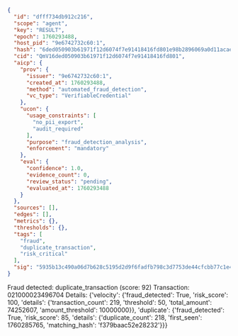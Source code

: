 ```json
{
  "id": "dfff734db912c216",
  "scope": "agent",
  "key": "RESULT",
  "epoch": 1760293488,
  "host_pid": "9e6742732c60:1",
  "hash": "6ded050903b61971f12d6074f7e91418416fd801e98b2896069a0d11acae5da7",
  "cid": "QmV16ded050903b61971f12d6074f7e91418416fd801",
  "aicp": {
    "prov": {
      "issuer": "9e6742732c60:1",
      "created_at": 1760293488,
      "method": "automated_fraud_detection",
      "vc_type": "VerifiableCredential"
    },
    "ucon": {
      "usage_constraints": [
        "no_pii_export",
        "audit_required"
      ],
      "purpose": "fraud_detection_analysis",
      "enforcement": "mandatory"
    },
    "eval": {
      "confidence": 1.0,
      "evidence_count": 0,
      "review_status": "pending",
      "evaluated_at": 1760293488
    }
  },
  "sources": [],
  "edges": [],
  "metrics": {},
  "thresholds": {},
  "tags": [
    "fraud",
    "duplicate_transaction",
    "risk_critical"
  ],
  "sig": "5935b13c490a06d7b628c5195d2d9f6fadfb798c3d7753de44cfcbb77c1e429d"
}
```

Fraud detected: duplicate_transaction (score: 92)
Transaction: 021000023496704
Details: {'velocity': {'fraud_detected': True, 'risk_score': 100, 'details': {'transaction_count': 219, 'threshold': 50, 'total_amount': 74252607, 'amount_threshold': 10000000}}, 'duplicate': {'fraud_detected': True, 'risk_score': 85, 'details': {'duplicate_count': 218, 'first_seen': 1760285765, 'matching_hash': 'f379baac52e28232'}}}